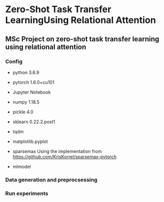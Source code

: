 # Zero-Shot Task Transfer LearningUsing Relational Attention
## MSc Project on zero-shot task transfer learning using relational attention

### Config

- python 3.6.9

- pytorch 1.6.0+cu101

- Jupyter Notebook

- numpy 1.18.5

- pickle 4.0

- sklearn 0.22.2.post1

- tqdm

- matplotlib.pyplot

- sparsemax
Using the implementation from https://github.com/KrisKorrel/sparsemax-pytorch

- mlmodel 

### Data generation and preprocsessing

### Run experiments

